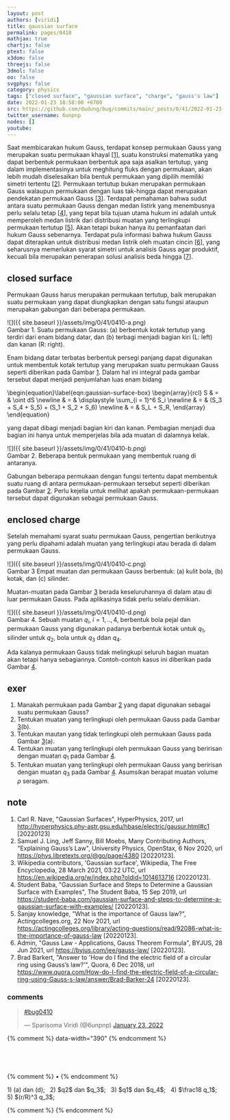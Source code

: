```yaml
---
layout: post
authors: [viridi]
title: gaussian surface
permalink: pages/0410
mathjax: true
chartjs: false
ptext: false
x3dom: false
threejs: false
3dmol: false
oo: false
svgphys: false
category: physics
tags: ["closed surface", "gaussian surface", "charge", "gauss's law"]
date: 2022-01-23 18:58:00 +0700
src: https://github.com/dudung/bug/commits/main/_posts/0/41/2022-01-23-gaussian-surface.md
twitter_username: 6unpnp
nodes: []
youtube:
---
```

Saat membicarakan hukum Gauss, terdapat konsep permukaan Gauss yang merupakan suatu permukaan khayal [[1](#r01)], suatu konstruksi matematika yang dapat berbentuk permukaan berbentuk apa saja asalkan tertutup, yang dalam implementasinya untuk meghitung fluks dengan permukaan, akan lebih mudah diselesaikan bila bentuk permukaan yang dipilih memiliki simetri tertentu [[2](#r02)]. Permukaan tertutup bukan merupakan permukaan Gauss walaupun permukaan dengan luas tak-hingga dapat merupakan pendekatan permukaan Gauss [[3](#r03)]. Terdapat pemahaman bahwa sudut antara suatu permukaan Gauss dengan medan listirk yang menembusnya perlu selalu tetap [[4](#r04)], yang tepat bila tujuan utama hukum ini adalah untuk memperoleh medan listrik dari distribusi muatan yang terlingkupi permukaan tertutup [[5](#r05)]. Akan tetapi bukan hanya itu pemanfaatan dari hukum Gauss sebenarnya. Terdapat pula informasi bahwa hukum Gauss dapat diterapkan untuk distribusi medan listrik oleh muatan cincin [[6](#r06)], yang seharusnya memerlukan syarat simetri untuk analisis Gauss agar produktif, kecuali bila merupakan penerapan solusi analisis beda hingga [[7](#r07)].


## closed surface
Permukaan Gauss harus merupakan permukaan tertutup, baik merupakan suatu permukaan yang dapat diungkapkan dengan satu fungsi ataupun merupakan gabungan dari beberapa permukaan.

![]({{ site.baseurl }}/assets/img/0/41/0410-a.png) \
Gambar <a name='fig1'>1</a>. Suatu permukaan Gauss: (a) berbentuk kotak tertutup yang terdiri dari enam bidang datar, dan (b) terbagi menjadi bagian kiri (L: left) dan kanan (R: right).

Enam bidang datar terbatas berbentuk persegi panjang dapat digunakan untuk membentuk kotak tertutup yang merupakan suatu permukaan Gauss seperti diberikan pada Gambar [1](#fig1). Dalam hal ini integral pada gambar tersebut dapat menjadi penjumlahan luas enam bidang

\begin{equation}\label{eqn:gaussian-surface-box}
\begin{array}{rcl}
S & = & \oint dS \newline
& = & \displaystyle \sum_{i = 1}^6 S_i \newline
& = & (S_3 + S_4 + S_5) + (S_1 + S_2 + S_6) \newline
& = & S_L + S_R,
\end{array}
\end{equation}

yang dapat dibagi menjadi bagian kiri dan kanan. Pembagian menjadi dua bagian ini hanya untuk memperjelas bila ada muatan di dalamnya kelak.

![]({{ site.baseurl }}/assets/img/0/41/0410-b.png) \
Gambar <a name='fig2'>2</a>. Beberapa bentuk permukaan yang membentuk ruang di antaranya.

Gabungan beberapa permukaan dengan fungsi tertentu dapat membentuk suatu ruang di antara permukaan-permukaan tersebut seperti diberikan pada Gambar [2](#fig2). Perlu kejelia untuk melihat apakah permukaan-permukaan tersebut dapat digunakan sebagai permukaan Gauss.


## enclosed charge
Setelah memahami syarat suatu permukaan Gauss, pengertian berikutnya yang perlu dipahami adalah muatan yang terlingkupi atau berada di dalam permukaan Gauss.

![]({{ site.baseurl }}/assets/img/0/41/0410-c.png) \
Gambar <a name='fig3'>3</a> Empat muatan dan permukaan Gauss berbentuk: (a) kulit bola, (b) kotak, dan (c) silinder.

Muatan-muatan pada Gambar [3](#fig3) berada keseluruhannya di dalam atau di luar permukaan Gauss. Pada aplikasinya tidak perlu selalu demikian.

![]({{ site.baseurl }}/assets/img/0/41/0410-d.png) \
Gambar <a name='fig4'>4</a>. Sebuah muatan $q_i$, $i = 1, .., 4$, berbentuk bola pejal dan permukaan Gauss yang digunakan padanya berbentuk kotak untuk $q_1$, silinder untuk $q_2$, bola untuk $q_3$ ddan $q_4$.

Ada kalanya permukaan Gauss tidak melingkupi seluruh bagian muatan akan tetapi hanya sebagiannya. Contoh-contoh kasus ini diberikan pada Gambar [4](#fig4).


## exer
1. Manakah permukaan pada Gambar [2](#fig2) yang dapat digunakan sebagai suatu permukaan Gauss?
2. Tentukan muatan yang terlingkupi oleh permukaan Gauss pada Gambar [3](#fig3)(b).
3. Tentukan mautan yang tidak terlingkupi oleh permukaan Gauss pada Gambar [3](#fig3)(a).
4. Tentukan muatan yang terlingkupi oleh permukaan Gauss yang beririsan dengan muatan $q_1$ pada Gambar [4](#fig4).
5. Tentukan muatan yang terlingkupi oleh permukaan Gauss yang beririsan dengan muatan $q_3$ pada Gambar [4](#fig4). Asumsikan berapat muatan volume $\rho$ seragam.


## note
1. <a name='r01'></a>Carl R. Nave, "Gaussian Surfaces", HyperPhysics, 2017, url <http://hyperphysics.phy-astr.gsu.edu/hbase/electric/gausur.html#c1> [20220123]
2. <a name='r02'></a>Samuel J. Ling, Jeff Sanny, Bill Moebs, Many Contributing Authors, "Explaining Gauss’s Law", University Physics, OpenStax, 6 Nov 2020, url <https://phys.libretexts.org/@go/page/4380> [20220123].
3. <a name='r03'></a>Wikipedia contributors, 'Gaussian surface', Wikipedia, The Free Encyclopedia, 28 March 2021, 03:22 UTC, url <https://en.wikipedia.org/w/index.php?oldid=1014613716> [20220123].
4. <a name='r04'></a>Student Baba, "Gaussian Surface and Steps to Determine a Gaussian Surface with Examples", The Student Baba, 15 Sep 2019, url <https://student-baba.com/gaussian-surface-and-steps-to-determine-a-gaussian-surface-with-examples/> [20220123].
5. <a name='r05'></a>Sanjay knowledge, "What is the importance of Gauss law?", Actingcolleges.org, 22 Nov 2021, url <https://actingcolleges.org/library/acting-questions/read/92086-what-is-the-importance-of-gauss-law> [20220123].
6. <a name='r06'></a>Admin, "Gauss Law - Applications, Gauss Theorem Formula", BYJUS, 28 Jun 2021, url <https://byjus.com/jee/gauss-law/> [20220123].
7. <a name='r07'></a>Brad Barkert, "Answer to 'How do I find the electric field of a circular ring using Gauss’s law?'", Quora, 6 Dec 2018, url <https://www.quora.com/How-do-I-find-the-electric-field-of-a-circular-ring-using-Gauss-s-law/answer/Brad-Barker-24> [20220123].

### comments
<blockquote class="twitter-tweet" data-width="390"><p lang="und" dir="ltr"><a href="https://twitter.com/hashtag/bug0410?src=hash&amp;ref_src=twsrc%5Etfw">#bug0410</a></p>&mdash; Sparisoma Viridi (@6unpnp) <a href="https://twitter.com/6unpnp/status/1485220154673819648?ref_src=twsrc%5Etfw">January 23, 2022</a></blockquote> <script async src="https://platform.twitter.com/widgets.js" charset="utf-8"></script>
{% comment %} data-width="390" {% endcomment %}


## &nbsp;
{% comment %} []() &bull; []() {% endcomment %}


<ans>
1) (a) dan (d); &nbsp;
2) $q2$ dan $q_3$; &nbsp;
3) $q1$ dan $q_4$; &nbsp;
4) $\frac18 q_1$; &nbsp;
5) $(r/R)^3 q_3$; &nbsp;
</ans>


{% comment %}
{% endcomment %}
